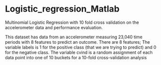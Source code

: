 # Logistic_regression_Matlab

Multinomial Logistic Regression with 10 fold cross validation on the accelerometer data and performance evaluation. 

This dataset has data from an accelerometer measuring 23,040 time periods with 8 features to predict an outcome. There are 8
features; The variable labels is 1 for the positive class (that we are trying to predict) and 0 for the negative
class.
The variable cvind is a random assignment of each data point into one of 10 buckets for a 10-fold cross-validation analysis
